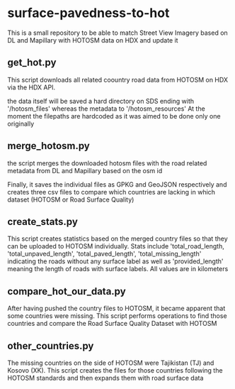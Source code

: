 # surface-pavedness-to-hot
This is a small repository to be able to match Street View Imagery based on DL and Mapillary with HOTOSM data on HDX and update it

## get_hot.py
This script downloads all related coountry road data from HOTOSM on HDX via the HDX API.

the data itself will be saved a hard directory on SDS ending with '/hotosm_files' whereas the metadata to '/hotosm_resources'
At the moment the filepaths are hardcoded as it was aimed to be done only one originally

## merge_hotosm.py
the script merges the downloaded hotosm files with the road related metadata from DL and Mapillary based on the osm id

Finally, it saves the individual files as GPKG and GeoJSON respectively and creates three csv files to compare which countries are lacking in which dataset (HOTOSM or Road Surface Quality)

## create_stats.py
This script creates statistics based on the merged country files so that they can be uploaded to HOTOSM individually. Stats include 'total_road_length, 'total_unpaved_length', 'total_paved_length', 'total_missing_length' indicating the roads without any surface label as well as 'provided_length' meaning the length of roads with surface labels. All values are in kilometers

## compare_hot_our_data.py 
After having pushed the country files to HOTOSM, it became apparent that some countries were missing. This script performs operations to find those countries and compare the Road Surface Quality Dataset with HOTOSM

## other_countries.py
The missing countries on the side of HOTOSM were Tajikistan (TJ) and Kosovo (XK). This script creates the files for those countries following the HOTOSM standards and then expands them with road surface data






